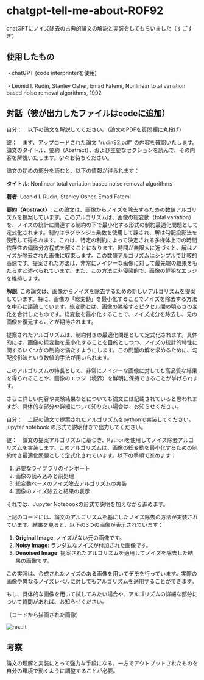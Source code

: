 # chatgpt-tell-me-about-ROF92
chatGPTにノイズ除去の古典的論文の解説と実装をしてもらいました（すごすぎ）

## 使用したもの
・chatGPT (code interprinterを使用)

・Leonid I. Rudin, Stanley Osher, Emad Fatemi, Nonlinear total variation based noise removal algorithms, 1992

## 対話（彼が出力したファイルはcodeに追加）
自分：　以下の論文を解説してください。（論文のPDFを質問欄に丸投げ）


彼：　まず、アップロードされた論文 "rudin92.pdf" の内容を確認いたします。論文のタイトル、要約（Abstract）、および主要なセクションを読んで、その内容を解説いたします。少々お待ちください。

論文の初めの部分を読むと、以下の情報が得られます：

**タイトル**: 
Nonlinear total variation based noise removal algorithms

**著者**:
Leonid I. Rudin, Stanley Osher, Emad Fatemi

**要約（Abstract）**:
この論文は、画像からノイズを除去するための数値アルゴリズムを提案しています。このアルゴリズムは、画像の総変動（total variation）を、ノイズの統計に関連する制約の下で最小化する形式の制約最適化問題として定式化されます。制約はラグランジュ乗数を使用して課され、解は勾配投影法を使用して得られます。これは、特定の制約によって決定される多様体上での時間依存性の偏微分方程式を解くことになります。時間が無限大に近づくと、解はノイズが除去された画像に収束します。この数値アルゴリズムはシンプルで比較的高速です。提案された方法は、非常にノイジーな画像に対して最先端の結果をもたらすと述べられています。また、この方法は非侵襲的で、画像の鮮明なエッジを維持します。

**解説**:
この論文は、画像からノイズを除去するための新しいアルゴリズムを提案しています。特に、画像の「総変動」を最小化することでノイズを除去する方法を中心に議論しています。総変動とは、画像の隣接するピクセル間の明るさの変化を合計したものです。総変動を最小化することで、ノイズ成分を除去し、元の画像を復元することが期待されます。

提案されたアルゴリズムは、制約付きの最適化問題として定式化されます。具体的には、画像の総変動を最小化することを目的としつつ、ノイズの統計的特性に関するいくつかの制約を満たすようにします。この問題の解を求めるために、勾配投影法という数値的手法が用いられます。

このアルゴリズムの特長として、非常にノイジーな画像に対しても高品質な結果を得られることや、画像のエッジ（境界）を鮮明に保持できることが挙げられます。

さらに詳しい内容や実験結果などについても論文には記載されていると思われますが、具体的な部分や詳細について知りたい場合は、お知らせください。


自分：　上記の論文で提案されたアルゴリズムをpythonで実装してください。jupyter notebook の形式で説明付きで出力してください。


彼：　論文の提案アルゴリズムに基づき、Pythonを使用してノイズ除去アルゴリズムを実装します。このアルゴリズムは、画像の総変動を最小化するための制約付き最適化問題として定式化されています。以下の手順で進めます：

1. 必要なライブラリのインポート
2. 画像の読み込みと前処理
3. 総変動ベースのノイズ除去アルゴリズムの実装
4. 画像のノイズ除去と結果の表示

それでは、Jupyter Notebookの形式で説明を加えながら進めます。

上記のコードには、論文のアルゴリズムを基にしたノイズ除去の方法が実装されています。結果を見ると、以下の3つの画像が表示されています：

1. **Original Image**: ノイズがない元の画像です。
2. **Noisy Image**: ランダムなノイズが付加された画像です。
3. **Denoised Image**: 提案されたアルゴリズムを適用してノイズを除去した結果の画像です。

この実装は、合成されたノイズのある画像を用いてデモを行っています。実際の画像や異なるノイズレベルに対してもアルゴリズムを適用することができます。

もし、具体的な画像を用いて試してみたい場合や、アルゴリズムの詳細な部分について質問があれば、お知らせください。

（コードから描画された画像）

![result](https://github.com/ryohei8/chatgpt-tell-me-about-ROF92/assets/131762035/5e354290-f76c-40d5-9337-43c4afc09e03)

## 考察

論文の理解と実装にとって強力な手段になる。一方でアウトプットされたものを自分の環境で動くように調整することが必要。